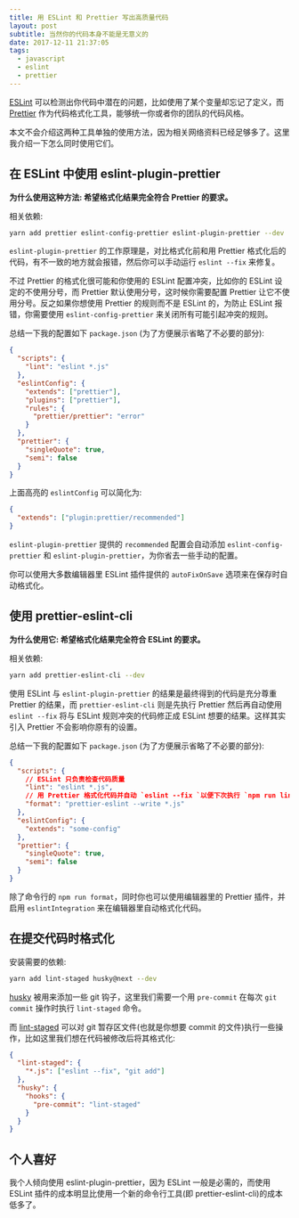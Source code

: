 ```yaml
---
title: 用 ESLint 和 Prettier 写出高质量代码
layout: post
subtitle: 当然你的代码本身不能是无意义的
date: 2017-12-11 21:37:05
tags:
  - javascript
  - eslint
  - prettier
---
```


[ESLint](https://github.com/eslint/eslint) 可以检测出你代码中潜在的问题，比如使用了某个变量却忘记了定义，而 [Prettier](https://github.com/prettier/prettier) 作为代码格式化工具，能够统一你或者你的团队的代码风格。

本文不会介绍这两种工具单独的使用方法，因为相关网络资料已经足够多了。这里我介绍一下怎么同时使用它们。

## 在 ESLint 中使用 eslint-plugin-prettier

__为什么使用这种方法: 希望格式化结果完全符合 Prettier 的要求。__

相关依赖:

```bash
yarn add prettier eslint-config-prettier eslint-plugin-prettier --dev
```

`eslint-plugin-prettier` 的工作原理是，对比格式化前和用 Prettier 格式化后的代码，有不一致的地方就会报错，然后你可以手动运行 `eslint --fix` 来修复。

不过 Prettier 的格式化很可能和你使用的 ESLint 配置冲突，比如你的 ESLint 设定的不使用分号，而 Prettier 默认使用分号，这时候你需要配置 Prettier 让它不使用分号。反之如果你想使用 Prettier 的规则而不是 ESLint 的，为防止 ESLint 报错，你需要使用 `eslint-config-prettier` 来关闭所有可能引起冲突的规则。

总结一下我的配置如下 `package.json` (为了方便展示省略了不必要的部分):

```json {highlightLines: ['5-11']}
{
  "scripts": {
    "lint": "eslint *.js"
  },
  "eslintConfig": {
    "extends": ["prettier"],
    "plugins": ["prettier"],
    "rules": {
      "prettier/prettier": "error"
    }
  },
  "prettier": {
    "singleQuote": true,
    "semi": false
  }
}
```

上面高亮的 `eslintConfig` 可以简化为:

```json
{
  "extends": ["plugin:prettier/recommended"]
}
```

`eslint-plugin-prettier` 提供的 `recommended` 配置会自动添加 `eslint-config-prettier` 和 `eslint-plugin-prettier`，为你省去一些手动的配置。

你可以使用大多数编辑器里 ESLint 插件提供的 `autoFixOnSave` 选项来在保存时自动格式化。


## 使用 prettier-eslint-cli

__为什么使用它: 希望格式化结果完全符合 ESLint 的要求。__

相关依赖:

```bash
yarn add prettier-eslint-cli --dev
```

使用 ESLint 与 `eslint-plugin-prettier` 的结果是最终得到的代码是充分尊重 Prettier 的结果，而 `prettier-eslint-cli` 则是先执行 Prettier 然后再自动使用 `eslint --fix` 将与 ESLint 规则冲突的代码修正成 ESLint 想要的结果。这样其实引入 Prettier 不会影响你原有的设置。

总结一下我的配置如下 `package.json` (为了方便展示省略了不必要的部分):

```json
{
  "scripts": {
    // ESLint 只负责检查代码质量
    "lint": "eslint *.js",
    // 用 Prettier 格式化代码并自动 `eslint --fix `以便下次执行 `npm run lint` 时不会报错
    "format": "prettier-eslint --write *.js"
  },
  "eslintConfig": {
    "extends": "some-config"
  },
  "prettier": {
    "singleQuote": true,
    "semi": false
  }
}
```

除了命令行的 `npm run format`，同时你也可以使用编辑器里的 Prettier 插件，并启用 `eslintIntegration` 来在编辑器里自动格式化代码。

## 在提交代码时格式化

安装需要的依赖:

```bash
yarn add lint-staged husky@next --dev
```

[husky](https://github.com/typicode/husky) 被用来添加一些 git 钩子，这里我们需要一个用 `pre-commit` 在每次 `git commit` 操作时执行 `lint-staged` 命令。

而 [lint-staged](https://github.com/okonet/lint-staged) 可以对 git 暂存区文件(也就是你想要 commit 的文件)执行一些操作，比如这里我们想在代码被修改后将其格式化:

```json
{
  "lint-staged": {
    "*.js": ["eslint --fix", "git add"]
  },
  "husky": {
    "hooks": {
      "pre-commit": "lint-staged"
    }
  }
}
```

## 个人喜好

我个人倾向使用 eslint-plugin-prettier，因为 ESLint 一般是必需的，而使用 ESLint 插件的成本明显比使用一个新的命令行工具(即 prettier-eslint-cli)的成本低多了。
